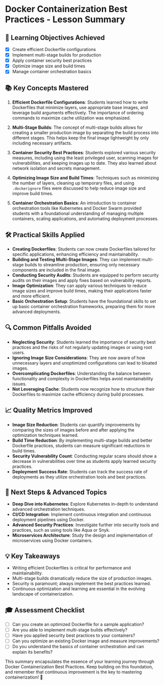 # Docker Containerization Best Practices - Lesson Summary

## 🎯 Learning Objectives Achieved
- [x] Create efficient Dockerfile configurations
- [x] Implement multi-stage builds for production
- [x] Apply container security best practices
- [x] Optimize image size and build times
- [x] Manage container orchestration basics

## 📚 Key Concepts Mastered
1. **Efficient Dockerfile Configurations**: Students learned how to write Dockerfiles that minimize layers, use appropriate base images, and leverage build arguments effectively. The importance of ordering commands to maximize cache utilization was emphasized.
   
2. **Multi-Stage Builds**: The concept of multi-stage builds allows for creating a smaller production image by separating the build process into different stages. This helps keep the final image lightweight by only including necessary artifacts.

3. **Container Security Best Practices**: Students explored various security measures, including using the least privileged user, scanning images for vulnerabilities, and keeping images up to date. They also learned about network isolation and secrets management.

4. **Optimizing Image Size and Build Times**: Techniques such as minimizing the number of layers, cleaning up temporary files, and using `.dockerignore` files were discussed to help reduce image size and improve build times.

5. **Container Orchestration Basics**: An introduction to container orchestration tools like Kubernetes and Docker Swarm provided students with a foundational understanding of managing multiple containers, scaling applications, and automating deployment processes.

## 🛠️ Practical Skills Applied
- **Creating Dockerfiles**: Students can now create Dockerfiles tailored for specific applications, enhancing efficiency and maintainability.
- **Building and Testing Multi-Stage Images**: They can implement multi-stage builds to streamline production, ensuring only necessary components are included in the final image.
- **Conducting Security Audits**: Students are equipped to perform security audits on their images and apply fixes based on vulnerability reports.
- **Image Optimization**: They can apply various techniques to reduce image sizes and improve build times, making their applications faster and more efficient.
- **Basic Orchestration Setup**: Students have the foundational skills to set up basic container orchestration frameworks, preparing them for more advanced deployments.

## 🔍 Common Pitfalls Avoided
- **Neglecting Security**: Students learned the importance of security best practices and the risks of not regularly updating images or using root users.
- **Ignoring Image Size Considerations**: They are now aware of how unnecessary layers and unoptimized configurations can lead to bloated images.
- **Overcomplicating Dockerfiles**: Understanding the balance between functionality and complexity in Dockerfiles helps avoid maintainability issues.
- **Not Leveraging Cache**: Students now recognize how to structure their Dockerfiles to maximize cache efficiency during build processes.

## 📈 Quality Metrics Improved
- **Image Size Reduction**: Students can quantify improvements by comparing the sizes of images before and after applying the optimization techniques learned.
- **Build Time Reduction**: By implementing multi-stage builds and better Dockerfile practices, students can measure significant reductions in build times.
- **Security Vulnerability Count**: Conducting regular scans should show a decrease in vulnerabilities over time as students apply learned security practices.
- **Deployment Success Rate**: Students can track the success rate of deployments as they utilize orchestration tools and best practices.

## 🚀 Next Steps & Advanced Topics
- **Deep Dive into Kubernetes**: Explore Kubernetes in-depth to understand advanced orchestration techniques.
- **CI/CD Integration**: Implement continuous integration and continuous deployment pipelines using Docker.
- **Advanced Security Practices**: Investigate further into security tools and practices, such as using tools like Aqua or Snyk.
- **Microservices Architecture**: Study the design and implementation of microservices using Docker containers.

## 💡 Key Takeaways
- Writing efficient Dockerfiles is critical for performance and maintainability.
- Multi-stage builds dramatically reduce the size of production images.
- Security is paramount; always implement the best practices learned.
- Continuous optimization and learning are essential in the evolving landscape of containerization.

## 🎓 Assessment Checklist
- [ ] Can you create an optimized Dockerfile for a sample application?
- [ ] Are you able to implement multi-stage builds effectively?
- [ ] Have you applied security best practices to your containers?
- [ ] Can you optimize an existing Docker image and measure improvements?
- [ ] Do you understand the basics of container orchestration and can explain its benefits?

This summary encapsulates the essence of your learning journey through Docker Containerization Best Practices. Keep building on this foundation, and remember that continuous improvement is the key to mastering containerization! 🚀